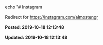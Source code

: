 echo "# Instagram<br /><br />Redirect for https://instagram.com/almostengr<br /><br />**Posted: 2019-10-18 12:13:48**<br /><br />**Updated: 2019-10-18 12:13:48**<br /><br />
